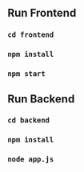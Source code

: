 ## Run Frontend
### <code>cd frontend</code>
### <code>npm install</code>
### <code>npm start</code>       

## Run Backend
### <code>cd backend</code>
### <code>npm install</code>
### <code>node app.js</code>       
